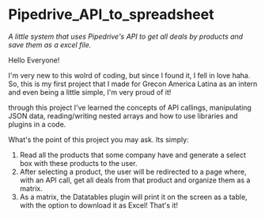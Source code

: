 # Pipedrive_API_to_spreadsheet
*A little system that uses Pipedrive's API to get all deals by products and save them as a excel file.*

Hello Everyone!
 
I'm very new to this wolrd of coding, but since I found it, I fell in love haha.
So, this is my first project that I made for Grecon America Latina as an intern and even being a little simple, I'm very proud of it!

through this project I've learned the concepts of API callings, manipulating JSON data, reading/writing nested arrays and how to use libraries and plugins in a code.
  
What's the point of this project you may ask. Its simply:
  
1. Read all the products that some company have and generate a select box with these products to the user.
2. After selecting a product, the user will be redirected to a page where, with an API call, get all deals from that product and organize them as a matrix.
3. As a matrix, the Datatables plugin will print it on the screen as a table, with the option to download it as Excel! That's it!

